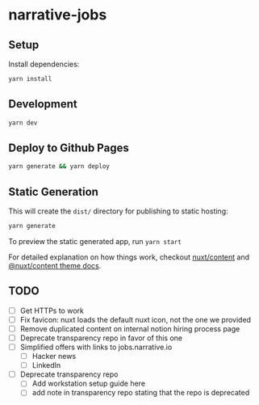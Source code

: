 # narrative-jobs

## Setup

Install dependencies:

```bash
yarn install
```

## Development

```bash
yarn dev
```

## Deploy to Github Pages

```bash
yarn generate && yarn deploy
```

## Static Generation

This will create the `dist/` directory for publishing to static hosting:

```bash
yarn generate
```

To preview the static generated app, run `yarn start`

For detailed explanation on how things work, checkout [nuxt/content](https://content.nuxtjs.org) and [@nuxt/content theme docs](https://content.nuxtjs.org/themes-docs).

## TODO
- [ ] Get HTTPs to work
- [ ] Fix favicon: nuxt loads the default nuxt icon, not the one we provided
- [ ] Remove duplicated content on internal notion hiring process page
- [ ] Deprecate transparency repo in favor of this one
- [ ] Simplified offers with links to jobs.narrative.io
  - [ ] Hacker news
  - [ ] LinkedIn
- [ ] Deprecate transparency repo
    - [ ] Add workstation setup guide here
    - [ ] add note in transparency repo stating that the repo is deprecated
